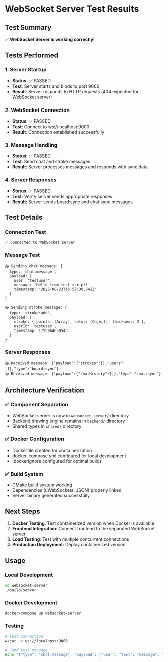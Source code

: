 # WebSocket Server Test Results

## Test Summary

✅ **WebSocket Server is working correctly!**

## Tests Performed

### 1. Server Startup
- **Status**: ✅ PASSED
- **Test**: Server starts and binds to port 9000
- **Result**: Server responds to HTTP requests (404 expected for WebSocket server)

### 2. WebSocket Connection
- **Status**: ✅ PASSED
- **Test**: Connect to ws://localhost:9000
- **Result**: Connection established successfully

### 3. Message Handling
- **Status**: ✅ PASSED
- **Test**: Send chat and stroke messages
- **Result**: Server processes messages and responds with sync data

### 4. Server Responses
- **Status**: ✅ PASSED
- **Test**: Verify server sends appropriate responses
- **Result**: Server sends board:sync and chat:sync messages

## Test Details

### Connection Test
```
✅ Connected to WebSocket server
```

### Message Test
```
📤 Sending chat message: {
  type: 'chat:message',
  payload: {
    user: 'testuser',
    message: 'Hello from test script!',
    timestamp: '2025-08-23T15:57:30.541Z'
  }
}

📤 Sending stroke message: {
  type: 'stroke:add',
  payload: {
    stroke: { points: [Array], color: [Object], thickness: 2 },
    userId: 'testuser',
    timestamp: 1755964650543
  }
}
```

### Server Responses
```
📥 Received message: {"payload":{"strokes":[],"users":[]},"type":"board:sync"}
📥 Received message: {"payload":{"chatHistory":[]},"type":"chat:sync"}
```

## Architecture Verification

### ✅ Component Separation
- WebSocket server is now in `websocket-server/` directory
- Backend drawing engine remains in `backend/` directory
- Shared types in `shared/` directory

### ✅ Docker Configuration
- Dockerfile created for containerization
- docker-compose.yml configured for local development
- .dockerignore configured for optimal builds

### ✅ Build System
- CMake build system working
- Dependencies (uWebSockets, JSON) properly linked
- Server binary generated successfully

## Next Steps

1. **Docker Testing**: Test containerized version when Docker is available
2. **Frontend Integration**: Connect frontend to the separated WebSocket server
3. **Load Testing**: Test with multiple concurrent connections
4. **Production Deployment**: Deploy containerized version

## Usage

### Local Development
```bash
cd websocket-server
./build/server
```

### Docker Development
```bash
docker-compose up websocket-server
```

### Testing
```bash
# Test connection
wscat -c ws://localhost:9000

# Send test message
echo '{"type": "chat:message", "payload": {"user": "test", "message": "Hello!", "timestamp": "2025-08-23T15:57:00Z"}}' | wscat -c ws://localhost:9000
```
